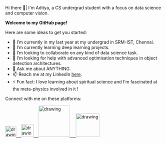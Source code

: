 Hi there 👋| I'm Aditya, a CS undergrad student with a focus on data science and computer vision.


**Welcome to my GitHub page!**


Here are some ideas to get you started:

- 🔭 I’m currently in my last year at my undergrad in SRM-IST, Chennai. 
- 🌱 I’m currently learning deep learning projects.
- 👯 I’m looking to collaborate on any kind of data science task. 
- 🤔 I’m looking for help with advanced optimisation techniques in object detection architectures. 
- 💬 Ask me about ANYTHING.
- 📫 Reach me at my Linkedin [here](https://www.linkedin.com/in/adityarc19/).
- ⚡ Fun fact: I love learning about spiritual science and I'm fascinated at the meta-physics involved in it !



Connect with me on these platforms:

<a href="https://medium.com/@adityarc19"><img src="https://res.cloudinary.com/importdata/image/upload/v1595012354/medium_mono_hoz0z5.png" alt="drawing" width="35"/>&nbsp;&nbsp;&nbsp;&nbsp;<a href="https://twitter.com/Adityarc19"><img src="https://res.cloudinary.com/importdata/image/upload/v1595012924/Twitter_Logo_Blue_gbtagu.png" alt="drawing" width="40"/>&nbsp;&nbsp;&nbsp;&nbsp;<a href="https://www.linkedin.com/in/adityarc19/"><img src="https://res.cloudinary.com/importdata/image/upload/v1595012354/linkedin_t9qiwy.png" alt="drawing" width="100"/> &nbsp;&nbsp;&nbsp;&nbsp;<a href="https://www.kaggle.com/adityarc19"><img src="https://res.cloudinary.com/importdata/image/upload/v1595012924/kaggle_ksaktb.png" alt="drawing" width="75"/>
